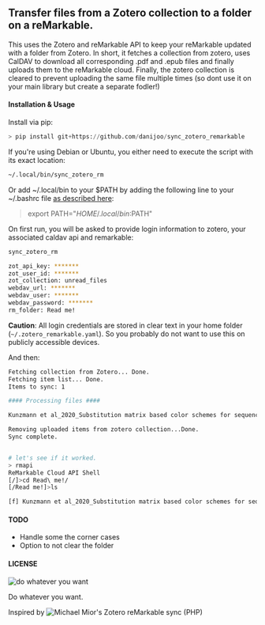 ## Transfer files from a Zotero collection to a folder on a reMarkable.

This uses the Zotero and reMarkable API to keep your reMarkable updated with a folder from Zotero. In short, it fetches a collection from zotero, uses CalDAV to download all corresponding .pdf and .epub files and finally uploads them to the reMarkable cloud. Finally, the zotero collection is cleared to prevent uploading the same file multiple times (so dont use it on your main library but create a separate fodler!)

#### Installation & Usage ####

Install via pip:
``` python
> pip install git+https://github.com/danijoo/sync_zotero_remarkable
```
If you're using Debian or Ubuntu, you either need to execute the script with its exact location:
```bash
~/.local/bin/sync_zotero_rm 
```

Or add ~/.local/bin to your $PATH by adding the following line to your ~/.bashrc file [as described here](https://stackoverflow.com/a/59436732):

> export PATH="$HOME/.local/bin:$PATH"

On first run, you will be asked to provide login information to zotero, your associated caldav api and remarkable:
```bash
sync_zotero_rm

zot_api_key: *******
zot_user_id: *******
zot_collection: unread_files
webdav_url: *******
webdav_user: *******
webdav_password: *******
rm_folder: Read me!
```

**Caution**: All login credentials are stored in clear text in your home
folder (`~/.zotero_remarkable.yaml`). So you probably do not want to use this
on publicly accessible devices. 

And then:
```bash
Fetching collection from Zotero... Done.
Fetching item list... Done.
Items to sync: 1

#### Processing files ####

Kunzmann et al_2020_Substitution matrix based color schemes for sequence alignment visualization.pdf download, unzip, upload, done.

Removing uploaded items from zotero collection...Done.
Sync complete.


# let's see if it worked.
> rmapi            
ReMarkable Cloud API Shell
[/]>cd Read\ me!/
[/Read me!]>ls

[f]	Kunzmann et al_2020_Substitution matrix based color schemes for sequence alignment visualization
```





#### TODO
- Handle some the corner cases
- Option to not clear the folder

#### LICENSE
![do whatever you want](https://upload.wikimedia.org/wikipedia/commons/thumb/0/0a/WTFPL_badge.svg/220px-WTFPL_badge.svg.png)

Do whatever you want.

Inspired by ![Michael Mior's Zotero reMarkable sync (PHP)](https://github.com/michaelmior/zotero-remarkable)
